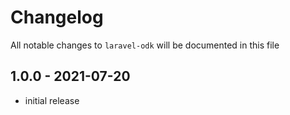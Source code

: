 # Changelog

All notable changes to `laravel-odk` will be documented in this file

## 1.0.0 - 2021-07-20

- initial release
